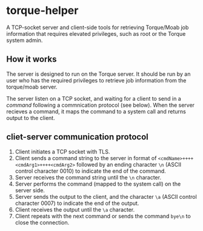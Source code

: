 # torque-helper
A TCP-socket server and client-side tools for retrieving Torque/Moab job information that requires elevated privileges, such as root or the Torque system admin.

## How it works
The server is designed to run on the Torque server.  It should be run by an user who has the required privileges to retrieve job information from the torque/moab server.

The server listen on a TCP socket, and waiting for a client to send in a *command* following a commnication protocol (see below). When the server recieves a command, it maps the command to a system call and returns output to the client.

## cliet-server communication protocol
1. Client initiates a TCP socket with TLS.
1. Client sends a command string to the server in format of `<cmdName>++++<cmdArg1>++++<cmdArg2>` followed by an ending character `\n` (ASCII control character 0010) to indicate the end of the command.
1. Server receives the command string until the `\n` character.
1. Server performs the command (mapped to the system call) on the server side.
1. Server sends the output to the client, and the character `\a` (ASCII control character 0007) to indicate the end of the output.
1. Client receives the output until the `\a` character.
1. Client repeats with the next command or sends the command `bye\n` to close the connection.

